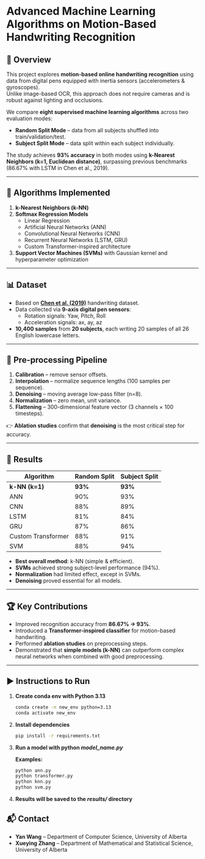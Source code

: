 # Advanced Machine Learning Algorithms on Motion-Based Handwriting Recognition

## 📖 Overview
This project explores **motion-based online handwriting recognition** using data from digital pens equipped with inertia sensors (accelerometers & gyroscopes).  
Unlike image-based OCR, this approach does not require cameras and is robust against lighting and occlusions.  

We compare **eight supervised machine learning algorithms** across two evaluation modes:
- **Random Split Mode** – data from all subjects shuffled into train/validation/test.  
- **Subject Split Mode** – data split within each subject individually.  

The study achieves **93% accuracy** in both modes using **k-Nearest Neighbors (k=1, Euclidean distance)**, surpassing previous benchmarks (86.67% with LSTM in Chen et al., 2019).

---

## 🧠 Algorithms Implemented
1. **k-Nearest Neighbors (k-NN)**  
2. **Softmax Regression Models**  
   - Linear Regression  
   - Artificial Neural Networks (ANN)  
   - Convolutional Neural Networks (CNN)  
   - Recurrent Neural Networks (LSTM, GRU)  
   - Custom Transformer-inspired architecture  
3. **Support Vector Machines (SVMs)** with Gaussian kernel and hyperparameter optimization  

---

## 📊 Dataset
- Based on [**Chen et al. (2019)**](https://arxiv.org/abs/2101.06022) handwriting dataset.  
- Data collected via **9-axis digital pen sensors**:  
  - Rotation signals: Yaw, Pitch, Roll  
  - Acceleration signals: ax, ay, az  
- **10,400 samples** from **20 subjects**, each writing 20 samples of all 26 English lowercase letters.  

---

## 🔧 Pre-processing Pipeline
1. **Calibration** – remove sensor offsets.  
2. **Interpolation** – normalize sequence lengths (100 samples per sequence).  
3. **Denoising** – moving average low-pass filter (n=8).  
4. **Normalization** – zero mean, unit variance.  
5. **Flattening** – 300-dimensional feature vector (3 channels × 100 timesteps).  

👉 **Ablation studies** confirm that **denoising** is the most critical step for accuracy.

---

## 🚀 Results
| Algorithm            | Random Split | Subject Split |
|----------------------|--------------|---------------|
| **k-NN (k=1)**       | **93%**      | **93%**       |
| ANN                  | 90%          | 93%           |
| CNN                  | 88%          | 89%           |
| LSTM                 | 81%          | 84%           |
| GRU                  | 87%          | 86%           |
| Custom Transformer   | 88%          | 91%           |
| SVM                  | 88%          | 94%           |

- **Best overall method**: k-NN (simple & efficient).  
- **SVMs** achieved strong subject-level performance (94%).  
- **Normalization** had limited effect, except in SVMs.  
- **Denoising** proved essential for all models.  

---

## 🏆 Key Contributions
- Improved recognition accuracy from **86.67% → 93%**.  
- Introduced a **Transformer-inspired classifier** for motion-based handwriting.  
- Performed **ablation studies** on preprocessing steps.  
- Demonstrated that **simple models (k-NN)** can outperform complex neural networks when combined with good preprocessing.  

---

## ▶️ Instructions to Run

1. **Create conda env with Python 3.13**  
    ```bash
    conda create -n new_env python=3.13
    conda activate new_env
2. **Install dependencies**
    ```bash
    pip install -r requirements.txt
3. **Run a model with python _model_name.py_**

    **Examples:**
    ```bash
    python ann.py
    python transformer.py
    python knn.py
    python svm.py
4. **Results will be saved to the *results/* directory**

## 📬 Contact
- **Yan Wang** – Department of Computer Science, University of Alberta  
- **Xueying Zhang** – Department of Mathematical and Statistical Science, University of Alberta  
